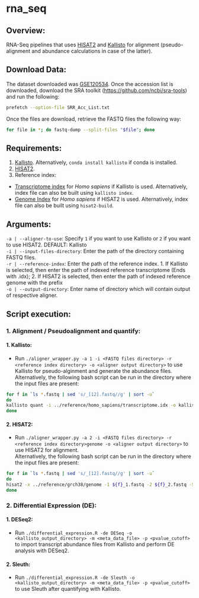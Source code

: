 # rna_seq

## Overview:
RNA-Seq pipelines that uses [HISAT2](http://daehwankimlab.github.io/hisat2/) and [Kallisto](https://pachterlab.github.io/kallisto/) for alignment (pseudo-alignment and abundance calculations in case of the latter).

## Download Data:
The dataset downloaded was [GSE120534](https://www.ncbi.nlm.nih.gov/bioproject/PRJNA493296). Once the accession list is downloaded, download the SRA toolkit (https://github.com/ncbi/sra-tools) and run the following:
```bash
prefetch --option-file SRR_Acc_List.txt
```
Once the files are download, retrieve the FASTQ files the following way:
```bash
for file in *; do fastq-dump --split-files "$file"; done
```

## Requirements:
1. [Kallisto](https://pachterlab.github.io/kallisto). Alternatively, `conda install kallisto` if conda is installed.
2. [HISAT2](http://daehwankimlab.github.io/hisat2/).
3. Reference index:
  - [Transcriptome index](https://github.com/pachterlab/kallisto-transcriptome-indices/releases) for *Homo sapiens* if Kallisto is used. Alternatively, index file can also be built using `kallisto index`.
  - [Genome Index](http://daehwankimlab.github.io/hisat2/download/#index) for *Homo sapiens* if HISAT2  is used. Alternatively, index file can also be built using `hisat2-build`.

## Arguments:
`-a | --aligner-to-use`: Specify `1` if you want to use Kallisto or `2` if you want to use HISAT2. DEFAULT: Kallisto<br/>
`-i | --input-files-directory`: Enter the path of the directory containing FASTQ files.<br/>
`-r | --reference-index`: Enter the path of the reference index. 1. If Kallisto is selected, then enter the path of indexed reference transcriptome (Ends with .idx); 2. If HISAT2 is selected, then enter the path of indexed reference genome with the prefix<br/>
`-o | --output-directory`: Enter name of directory which will contain output of respective aligner.

## Script execution:

### 1. Alignment / Pseudoalignment and quantify:
#### 1. Kallisto:
- Run `./aligner_wrapper.py -a 1 -i <FASTQ files directory> -r <reference index directory> -o <aligner output directory>` to use Kallisto for pseudo-alginment and generate the abundance files.<br/>
Alternatively, the following bash script can be run in the directory where the input files are present:
```bash
for f in `ls *.fastq | sed 's/_[12].fastq//g' | sort -u`
do
kallisto quant -i ../reference/homo_sapiens/transcriptome.idx -o kallisto_output/${f} ${f}_1.fastq ${f}_2.fastq
done
```

#### 2. HISAT2:
- Run `./aligner_wrapper.py -a 2 -i <FASTQ files directory> -r <reference index directory>genome -o <aligner output directory>` to use HISAT2 for alignment.<br/>
Alternatively, the following bash script can be run in the directory where the input files are present:
```bash
for f in `ls *.fastq | sed 's/_[12].fastq//g' | sort -u`
do
hisat2 -x ../reference/grch38/genome -1 ${f}_1.fastq -2 ${f}_2.fastq -S ${f}.sam
done
```

### 2. Differential Expression (DE):
#### 1. DESeq2:
- Run `./differential_expression.R -de DESeq -o <kallisto_output_directory> -m <meta_data_file> -p <pvalue_cutoff>` to import transcript abundance files from Kallisto and perform DE analysis with DESeq2.

#### 2. Sleuth:
- Run `./differential_expression.R -de Sleuth -o <kallisto_output_directory> -m <meta_data_file> -p <pvalue_cutoff>` to use Sleuth after quantifying with Kallisto. 
